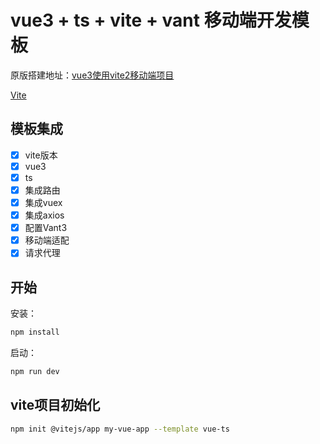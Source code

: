 # vue3 + ts + vite + vant 移动端开发模板

原版搭建地址：[vue3使用vite2移动端项目](https://zhuanlan.zhihu.com/p/351888882)

[Vite](https://cn.vitejs.dev/)

## 模板集成

- [X] vite版本
- [X] vue3
- [X] ts
- [X] 集成路由
- [X] 集成vuex
- [X] 集成axios
- [X] 配置Vant3
- [X] 移动端适配
- [X] 请求代理

## 开始

安装：
```sh
npm install
```

启动：
```sh
npm run dev
```

## vite项目初始化

```sh
npm init @vitejs/app my-vue-app --template vue-ts
```
